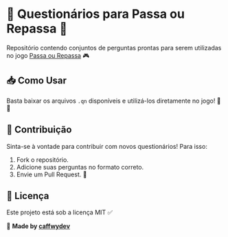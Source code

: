 # 🎉 Questionários para Passa ou Repassa 🎉

Repositório contendo conjuntos de perguntas prontas para serem utilizadas no jogo [Passa ou Repassa](https://github.com/caffwydev/passa-ou-repassa-src) 🎮

## 📥 Como Usar

Basta baixar os arquivos `.qn` disponíveis e utilizá-los diretamente no jogo! 📝🎯

## 🤝 Contribuição

Sinta-se à vontade para contribuir com novos questionários! Para isso:

1. Fork o repositório.
2. Adicione suas perguntas no formato correto.
3. Envie um Pull Request. 🚀

## 📜 Licença

Este projeto está sob a licença MIT ✅

🔗 **Made by [caffwydev](https://github.com/caffwydev)**
